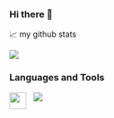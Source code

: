 ### Hi there 👋

<!--
**Ekaitzjv/Ekaitzjv** is a ✨ _special_ ✨ repository because its `README.md` (this file) appears on your GitHub profile.

Here are some ideas to get you started:

- 🔭 I’m currently working on ...
- 🌱 I’m currently learning ...
- 👯 I’m looking to collaborate on ...
- 🤔 I’m looking for help with ...
- 💬 Ask me about ...
- 📫 How to reach me: ...
- 😄 Pronouns: ...
- ⚡ Fun fact: ...
-->

📈 my github stats

<a href="https://github.com/Ekaitzjv/github-readme-stats">
  <img src="https://github-readme-stats.vercel.app/api?username=Ekaitzjv" />
</a>


### Languages and Tools

<img align="left" alt="" width="30px" style="padding-right:10px;" src="https://cdn.jsdelivr.net/npm/@programming-languages-logos/php@0.0.0/php_256x256.png">

<a href="https://github.com/Ekaitzjv/convoychat">
  <img src="https://github-readme-stats.vercel.app/api/top-langs/?username=Ekaitzjv" />
</a>
